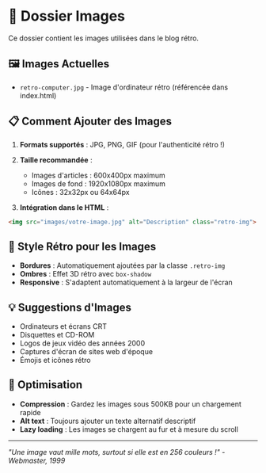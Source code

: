 # 📸 Dossier Images

Ce dossier contient les images utilisées dans le blog rétro.

## 🖼️ Images Actuelles

- `retro-computer.jpg` - Image d'ordinateur rétro (référencée dans index.html)

## 📋 Comment Ajouter des Images

1. **Formats supportés** : JPG, PNG, GIF (pour l'authenticité rétro !)
2. **Taille recommandée** : 
   - Images d'articles : 600x400px maximum
   - Images de fond : 1920x1080px maximum
   - Icônes : 32x32px ou 64x64px

3. **Intégration dans le HTML** :
```html
<img src="images/votre-image.jpg" alt="Description" class="retro-img">
```

## 🎨 Style Rétro pour les Images

- **Bordures** : Automatiquement ajoutées par la classe `.retro-img`
- **Ombres** : Effet 3D rétro avec `box-shadow`
- **Responsive** : S'adaptent automatiquement à la largeur de l'écran

## 💡 Suggestions d'Images

- Ordinateurs et écrans CRT
- Disquettes et CD-ROM
- Logos de jeux vidéo des années 2000
- Captures d'écran de sites web d'époque
- Émojis et icônes rétro

## 🔧 Optimisation

- **Compression** : Gardez les images sous 500KB pour un chargement rapide
- **Alt text** : Toujours ajouter un texte alternatif descriptif
- **Lazy loading** : Les images se chargent au fur et à mesure du scroll

---

*"Une image vaut mille mots, surtout si elle est en 256 couleurs !" - Webmaster, 1999*
